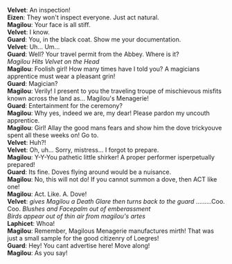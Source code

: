 **Velvet**: An inspection!  
**Eizen**: They won't inspect everyone. Just act natural.  
**Magilou**: Your face is all stiff.  
**Velvet**: I know.  
**Guard**: You, in the black coat. Show me your documentation.  
**Velvet**: Uh... Um...  
**Guard**: Well? Your travel permit from the Abbey. Where is it?  
*Magilou Hits Velvet on the Head*  
**Magilou**: Foolish girl! How many times have I told you? A magicians apprentice must wear a pleasant grin!  
**Guard**: Magician?  
**Magilou**: Verily! I present to you the traveling troupe of mischievous misfits known across the land as... Magilou's Menagerie!  
**Guard**: Entertainment for the ceremony?  
**Magilou**: Why yes, indeed we are, my dear! Please pardon my uncouth apprentice.  
**Magilou**: Girl! Allay the good mans fears and show him the dove trickyouve spent all these weeks on! Go to.  
**Velvet**: Huh?!  
**Velvet**: Oh, uh... Sorry, mistress... I forgot to prepare.  
**Magilou**: Y-Y-You pathetic little shirker! A proper performer isperpetually prepared!  
**Guard**: Its fine. Doves flying around would be a nuisance.  
**Magilou**: No, this will not do! If you cannot summon a dove, then ACT like one!  
**Magilou**: Act. Like. A. Dove!  
**Velvet**: *gives Magilou a Death Glare then turns back to the guard* .........Coo. Coo. *Blushes and Facepalm out of emberassment*  
*Birds appear out of thin air from magilou's artes*  
**Laphicet**: Whoa!  
**Magilou**: Remember, Magilous Menagerie manufactures mirth! That was just a small sample for the good citizenry of Loegres!  
**Guard**: Hey! You cant advertise here! Move along!  
**Magilou**: As you say!

